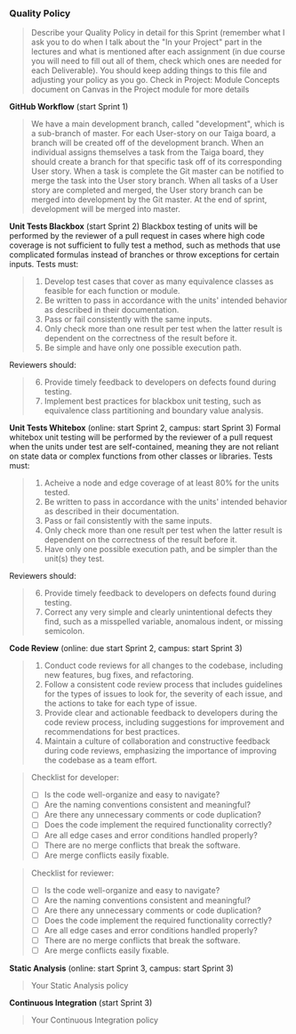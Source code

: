 ### Quality Policy
> Describe your Quality Policy in detail for this Sprint (remember what I ask you to do when I talk about the "In your Project" part in the lectures and what is mentioned after each assignment (in due course you will need to fill out all of them, check which ones are needed for each Deliverable). You should keep adding things to this file and adjusting your policy as you go.
> Check in Project: Module Concepts document on Canvas in the Project module for more details 

**GitHub Workflow** (start Sprint 1)
  > We have a main development branch, called "development", which is a sub-branch of master. For each User-story on our Taiga board, a branch will be created off of the development branch. When an individual assigns themselves a task from the Taiga board, they should create a branch for that specific task off of its corresponding User story. When a task is complete the Git master can be notified to merge the task into the User story branch. When all tasks of a User story are completed and merged, the User story branch can be merged into development by the Git master. At the end of sprint, development will be merged into master.

**Unit Tests Blackbox** (start Sprint 2)
  Blackbox testing of units will be performed by the reviewer of a pull request in cases where high code coverage is not sufficient to fully test a method, such as methods that use complicated formulas instead of branches or throw exceptions for certain inputs. Tests must:
  > 1. Develop test cases that cover as many equivalence classes as feasible for each function or module.
  > 2. Be written to pass in accordance with the units' intended behavior as described in their documentation.
  > 3. Pass or fail consistently with the same inputs.
  > 4. Only check more than one result per test when the latter result is dependent on the correctness of the result before it.
  > 5. Be simple and have only one possible execution path.

   Reviewers should:
  > 6. Provide timely feedback to developers on defects found during testing.
  > 7. Implement best practices for blackbox unit testing, such as equivalence class partitioning and boundary value analysis.

 **Unit Tests Whitebox** (online: start Sprint 2, campus: start Sprint 3)
  Formal whitebox unit testing will be performed by the reviewer of a pull request when the units under test are self-contained, meaning they are not reliant on state data or complex functions from other classes or libraries. Tests must:
  > 1. Acheive a node and edge coverage of at least 80% for the units tested.
  > 2. Be written to pass in accordance with the units' intended behavior as described in their documentation.
  > 3. Pass or fail consistently with the same inputs.
  > 4. Only check more than one result per test when the latter result is dependent on the correctness of the result before it.
  > 5. Have only one possible execution path, and be simpler than the unit(s) they test.
  
  Reviewers should:
  > 6. Provide timely feedback to developers on defects found during testing.
  > 7. Correct any very simple and clearly unintentional defects they find, such as a misspelled variable, anomalous indent, or missing semicolon.

**Code Review** (online: due start Sprint 2, campus: start Sprint 3)
  > 1. Conduct code reviews for all changes to the codebase, including new features, bug fixes, and refactoring.
  > 2. Follow a consistent code review process that includes guidelines for the types of issues to look for, the severity of each issue, and the actions to take for each type of issue.
  > 3. Provide clear and actionable feedback to developers during the code review process, including suggestions for improvement and recommendations for best practices.
  > 4. Maintain a culture of collaboration and constructive feedback during code reviews, emphasizing the importance of improving the codebase as a team effort.
  
  > Checklist for developer:
  > - [ ] Is the code well-organize and easy to navigate?
  > - [ ] Are the naming conventions consistent and meaningful?
  > - [ ] Are there any unnecessary comments or code duplication?
  > - [ ] Does the code implement the required functionality correctly?
  > - [ ] Are all edge cases and error conditions handled properly?
  > - [ ] There are no merge conflicts that break the software.
  > - [ ] Are merge conflicts easily fixable.

  > Checklist for reviewer:
  > - [ ] Is the code well-organize and easy to navigate?
  > - [ ] Are the naming conventions consistent and meaningful?
  > - [ ] Are there any unnecessary comments or code duplication?
  > - [ ] Does the code implement the required functionality correctly?
  > - [ ] Are all edge cases and error conditions handled properly?
  > - [ ] There are no merge conflicts that break the software.
  > - [ ] Are merge conflicts easily fixable.

**Static Analysis**  (online: start Sprint 3, campus: start Sprint 3)
  > Your Static Analysis policy   

**Continuous Integration**  (start Sprint 3)
  > Your Continuous Integration policy
